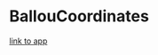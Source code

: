 # BallouCoordinates
[link to app](https://underjollyroger.github.io/EarlyIllinoisLandcover/#9/41.5764/-88.0609)
